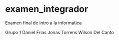 # examen_integrador
Examen final de intro a la informatica

Grupo 1
Daniel Frias
Jonas Torrens
Wilson Del Canto

